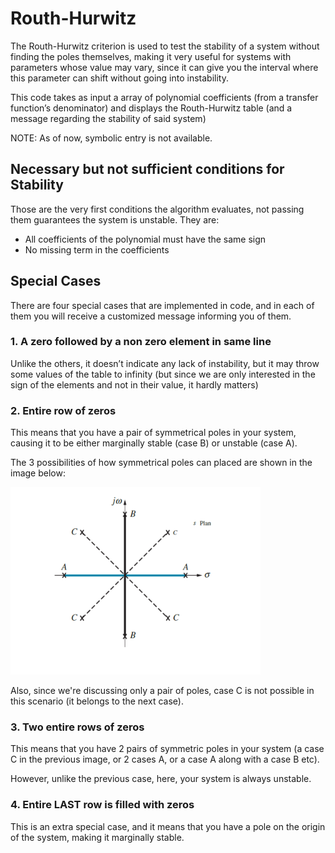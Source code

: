 # Routh-Hurwitz
The Routh-Hurwitz criterion is used to test the stability of a system without finding the poles themselves, making it very useful for systems with parameters whose value may vary, since it can give you the interval where this parameter can shift without going into instability. 

This code takes as input a array of polynomial coefficients (from a transfer function’s denominator) and displays the Routh-Hurwitz table (and a message regarding the stability of said system)

NOTE: As of now, symbolic entry is not available. 

## Necessary but not sufficient conditions for Stability
Those are the very first conditions the algorithm evaluates, not passing them guarantees the system is unstable. They are:

* All coefficients of the polynomial must have the same sign
* No missing term in the coefficients


## Special Cases
There are four special cases that are implemented in code, and in each of them you will receive a customized message informing you of them.

### 1. A zero followed by a non zero element in same line
Unlike the others, it doesn’t indicate any lack of instability, but it may throw some values of the table to infinity (but since we are only interested in the sign of the elements and not in their value, it hardly matters)

### 2. Entire row of zeros
This means that you have a pair of symmetrical poles in your system, causing it to be either marginally stable (case B) or unstable (case A).

The 3 possibilities of how symmetrical poles can placed are shown in the image below:

![Image!](Images/Symmetric_Poles.png)

Also, since we're discussing only a pair of poles, case C is not possible in this scenario (it belongs to the next case).

### 3. Two entire rows of zeros
This means that you have 2 pairs of symmetric poles in your system (a case C in the previous image, or 2 cases A, or a case A along with a case B etc).

However, unlike the previous case, here,  your system is always unstable.

### 4. Entire LAST row is filled with zeros
This is an extra special case, and it means that you have a pole on the origin of the system, making it marginally stable.
